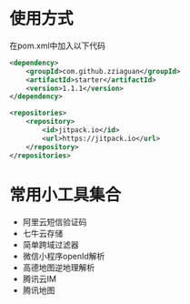 # 使用方式
在pom.xml中加入以下代码
```xml
<dependency>
    <groupId>com.github.zziaguan</groupId>
	<artifactId>starter</artifactId>
	<version>1.1.1</version>
</dependency>
```

```xml
<repositories>
    <repository>
        <id>jitpack.io</id>
        <url>https://jitpack.io</url>
    </repository>
</repositories>


```

# 常用小工具集合
* 阿里云短信验证码
* 七牛云存储
* 简单跨域过滤器
* 微信小程序openId解析
* 高德地图逆地理解析
* 腾讯云IM
* 腾讯地图


